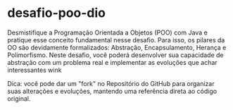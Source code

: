 # desafio-poo-dio
Desmistifique a Programação Orientada a Objetos (POO) com Java e pratique esse conceito fundamental nesse desafio. Para isso, os pilares da OO são devidamente formalizados: Abstração, Encapsulamento, Herança e Polimorfismo. Neste desafio, você poderá desenvolver sua capacidade de abstração com um problema real e implementar as evoluções que achar interessantes wink

Dica: você pode dar um "fork" no Repositório do GitHub para organizar suas alterações e evoluções, mantendo uma referência direta ao código original.
